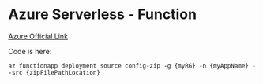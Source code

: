﻿# Azure Serverless - Function #

[Azure Official Link](https://docs.microsoft.com/en-us/azure/azure-functions/deployment-zip-push#cli)

Code is here:

 `az functionapp deployment source config-zip -g {myRG} -n {myAppName} --src {zipFilePathLocation} `